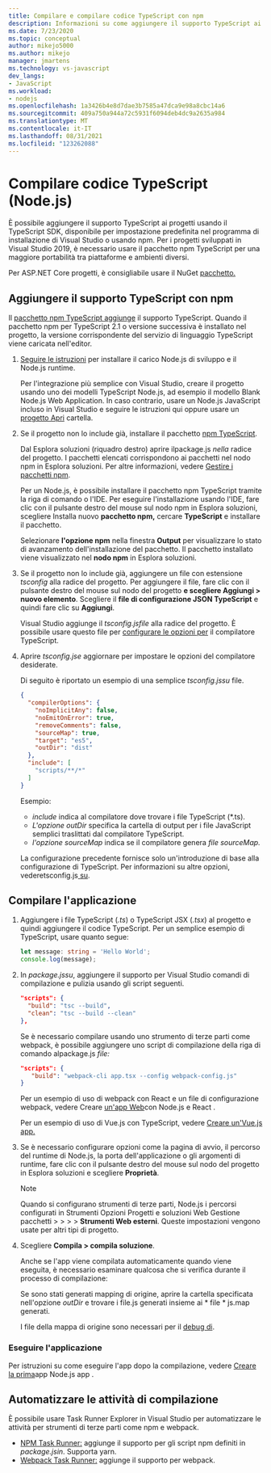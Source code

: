```yaml
---
title: Compilare e compilare codice TypeScript con npm
description: Informazioni su come aggiungere il supporto TypeScript ai progetti Visual Studio usando node Gestione pacchetti (npm).
ms.date: 7/23/2020
ms.topic: conceptual
author: mikejo5000
ms.author: mikejo
manager: jmartens
ms.technology: vs-javascript
dev_langs:
- JavaScript
ms.workload:
- nodejs
ms.openlocfilehash: 1a3426b4e8d7dae3b7585a47dca9e98a8cbc14a6
ms.sourcegitcommit: 409a750a944a72c5931f6094deb4dc9a2635a984
ms.translationtype: MT
ms.contentlocale: it-IT
ms.lasthandoff: 08/31/2021
ms.locfileid: "123262088"
---
```

# <a name="compile-typescript-code-nodejs"></a>Compilare codice TypeScript (Node.js)

È possibile aggiungere il supporto TypeScript ai progetti usando il TypeScript SDK, disponibile per impostazione predefinita nel programma di installazione di Visual Studio o usando npm. Per i progetti sviluppati in Visual Studio 2019, è necessario usare il pacchetto npm TypeScript per una maggiore portabilità tra piattaforme e ambienti diversi.

Per ASP.NET Core progetti, è consigliabile usare il NuGet [pacchetto.](../javascript/compile-typescript-code-nuget.md)

## <a name="add-typescript-support-using-npm"></a>Aggiungere il supporto TypeScript con npm

Il [pacchetto npm TypeScript aggiunge](https://www.npmjs.com/package/typescript) il supporto TypeScript. Quando il pacchetto npm per TypeScript 2.1 o versione successiva è installato nel progetto, la versione corrispondente del servizio di linguaggio TypeScript viene caricata nell'editor.

1. [Seguire le istruzioni](../ide/quickstart-nodejs.md?toc=%252fvisualstudio%252fjavascript%252ftoc.json) per installare il carico Node.js di sviluppo e il Node.js runtime.

   Per l'integrazione più semplice con Visual Studio, creare il progetto usando uno dei modelli TypeScript Node.js, ad esempio il modello Blank Node.js Web Application. In caso contrario, usare un Node.js JavaScript incluso in Visual Studio e seguire le istruzioni qui oppure usare un [progetto Apri](../javascript/develop-javascript-code-without-solutions-projects.md) cartella.

1. Se il progetto non lo include già, installare il pacchetto [npm TypeScript](https://www.npmjs.com/package/typescript).

   Dal Esplora soluzioni (riquadro destro) aprire ilpackage.js *nella* radice del progetto. I pacchetti elencati corrispondono ai pacchetti nel nodo npm in Esplora soluzioni. Per altre informazioni, vedere [Gestire i pacchetti npm](../javascript/npm-package-management.md).

   Per un Node.js, è possibile installare il pacchetto npm TypeScript tramite la riga di comando o l'IDE. Per eseguire l'installazione usando l'IDE, fare clic con il pulsante destro del mouse sul nodo npm in Esplora soluzioni, scegliere Installa nuovo **pacchetto npm,** cercare **TypeScript** e installare il pacchetto.

   Selezionare **l'opzione npm** nella finestra **Output** per visualizzare lo stato di avanzamento dell'installazione del pacchetto. Il pacchetto installato viene visualizzato nel **nodo npm** in Esplora soluzioni.

1. Se il progetto non lo include già, aggiungere un file con estensione *tsconfig* alla radice del progetto. Per aggiungere il file, fare clic con il pulsante destro del mouse sul nodo del progetto **e scegliere Aggiungi > nuovo elemento**. Scegliere il **file di configurazione JSON TypeScript** e quindi fare clic su **Aggiungi**.

   Visual Studio aggiunge il *tsconfig.jsfile* alla radice del progetto. È possibile usare questo file per [configurare le opzioni per](https://www.typescriptlang.org/docs/handbook/tsconfig-json.html) il compilatore TypeScript.

1. Aprire *tsconfig.jse* aggiornare per impostare le opzioni del compilatore desiderate.

   Di seguito è riportato un esempio di una semplice *tsconfig.jssu* file.

   ```json
   {
     "compilerOptions": {
       "noImplicitAny": false,
       "noEmitOnError": true,
       "removeComments": false,
       "sourceMap": true,
       "target": "es5",
       "outDir": "dist"
     },
     "include": [
       "scripts/**/*"
     ]
   }
   ```

   Esempio:
   - *include* indica al compilatore dove trovare i file TypeScript (*.ts).
   - *L'opzione outDir* specifica la cartella di output per i file JavaScript semplici traslittati dal compilatore TypeScript.
   - *l'opzione sourceMap* indica se il compilatore genera *file sourceMap.*

   La configurazione precedente fornisce solo un'introduzione di base alla configurazione di TypeScript. Per informazioni su altre opzioni, vederetsconfig.js[ su](https://www.typescriptlang.org/docs/handbook/tsconfig-json.html).

## <a name="build-the-application"></a>Compilare l'applicazione

1. Aggiungere i file TypeScript (*.ts*) o TypeScript JSX (*.tsx*) al progetto e quindi aggiungere il codice TypeScript. Per un semplice esempio di TypeScript, usare quanto segue:

   ```typescript
   let message: string = 'Hello World';
   console.log(message);
   ```

1. In *package.jssu*, aggiungere il supporto per Visual Studio comandi di compilazione e pulizia usando gli script seguenti.

   ```json
   "scripts": {
     "build": "tsc --build",
     "clean": "tsc --build --clean"
   },
   ```

   Se è necessario compilare usando uno strumento di terze parti come webpack, è possibile aggiungere uno script di compilazione della riga di comando alpackage.js *file:*

   ```json
   "scripts": {
      "build": "webpack-cli app.tsx --config webpack-config.js"
   }
   ```

   Per un esempio di uso di webpack con React e un file di configurazione webpack, vedere Creare [un'app Web](../javascript/tutorial-nodejs-with-react-and-jsx.md)con Node.js e React .

   Per un esempio di uso di Vue.js con TypeScript, vedere [Creare un'Vue.js app.](/javascript/create-application-with-vuejs)

1. Se è necessario configurare opzioni come la pagina di avvio, il percorso del runtime di Node.js, la porta dell'applicazione o gli argomenti di runtime, fare clic con il pulsante destro del mouse sul nodo del progetto in Esplora soluzioni e scegliere **Proprietà**.

   >[!NOTE]
   > Quando si configurano strumenti di terze parti, Node.js i percorsi configurati in Strumenti Opzioni Progetti e soluzioni Web Gestione pacchetti  >    >    >    >  **Strumenti Web esterni**. Queste impostazioni vengono usate per altri tipi di progetto.

1. Scegliere **Compila > compila soluzione**.

   Anche se l'app viene compilata automaticamente quando viene eseguita, è necessario esaminare qualcosa che si verifica durante il processo di compilazione:

   Se sono stati generati mapping di origine, aprire la cartella specificata nell'opzione *outDir* e trovare i file.js generati insieme ai \* file \* js.map generati.

   I file della mappa di origine sono necessari per il [debug di](../javascript/debug-nodejs.md).

### <a name="run-the-application"></a>Eseguire l'applicazione

Per istruzioni su come eseguire l'app dopo la compilazione, vedere [Creare la prima](../ide/quickstart-nodejs.md?toc=%252fvisualstudio%252fjavascript%252ftoc.json#run-the-app)app Node.js app .

## <a name="automate-build-tasks"></a>Automatizzare le attività di compilazione

È possibile usare Task Runner Explorer in Visual Studio per automatizzare le attività per strumenti di terze parti come npm e webpack.

- [NPM Task Runner:](https://marketplace.visualstudio.com/items?itemName=MadsKristensen.NPMTaskRunner) aggiunge il supporto per gli script npm definiti in *package.jsin*. Supporta yarn.
- [Webpack Task Runner:](https://marketplace.visualstudio.com/items?itemName=MadsKristensen.WebPackTaskRunner) aggiunge il supporto per webpack.
